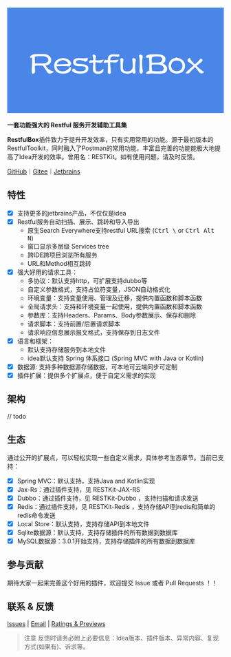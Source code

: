 [![](images/273720423250221.png)](https://github.com/newhoo/RESTKit)

**一套功能强大的 Restful 服务开发辅助工具集**

**RestfulBox**插件致力于提升开发效率，只有实用常用的功能。源于最初版本的RestfulToolkit，同时融入了Postman的常用功能，丰富且完善的功能能极大地提高了Idea开发的效率。曾用名：RESTKit。如有使用问题，请及时反馈。

[GitHub](https://github.com/newhoo/RESTKit)｜[Gitee](https://gitee.com/newhoo/RESTKit)｜[Jetbrains](https://plugins.jetbrains.com/plugin/14723-restkit)

## 特性

- [x] 支持更多的jetbrains产品，不仅仅是idea
- [x] Restful服务自动扫描、展示、跳转和导入导出
  - 原生Search Everywhere支持restful URL搜索 (<kbd>Ctrl \\</kbd> or <kbd>Ctrl Alt N</kbd>)
  - 窗口显示多层级 Services tree
  - 跨IDE跨项目浏览所有服务
  - URL和Method相互跳转
- [x] 强大好用的请求工具：
  - 多协议：默认支持http，可扩展支持dubbo等
  - 自定义参数格式，支持占位符变量，JSON自动格式化
  - 环境变量：支持变量使用、管理及迁移，提供内置函数和脚本函数
  - 全局请求头：支持和环境变量一起使用，提供内置函数和脚本函数
  - 参数库：支持Headers、Params、Body参数展示、保存和删除
  - 请求脚本：支持前置/后置请求脚本
  - 请求响应信息展示报文格式，支持保存到日志文件
- [x] 语言和框架：
  - 默认支持存储服务到本地文件
  - idea默认支持 Spring 体系接口 (Spring MVC with Java or Kotlin)
- [x] 数据源: 支持多种数据源存储数据，可本地可云端同步可定制
- [x] 插件扩展：提供多个扩展点，便于自定义需求的实现

## 架构
// todo

## 生态
通过公开的扩展点，可以轻松实现一些自定义需求，具体参考生态章节。当前已支持：
- [x] Spring MVC：默认支持，支持Java and Kotlin实现
- [x] Jax-Rs：通过插件支持，见 RESTKit-JAX-RS
- [x] Dubbo：通过插件支持，见 RESTKit-Dubbo ，支持扫描和请求发送
- [x] Redis：通过插件支持，见 RESTKit-Redis ，支持存储API到redis和简单的redis命令发送
- [x] Local Store：默认支持，支持存储API到本地文件
- [x] Sqlite数据源：默认支持，支持存储插件的所有数据到数据库
- [x] MySQL数据源：3.0.1开始支持，支持存储插件的所有数据到数据库

## 参与贡献
期待大家一起来完善这个好用的插件，欢迎提交 Issue 或者 Pull Requests ！！

## 联系 & 反馈

[Issues](https://github.com/newhoo/RESTKit/issues) | [Email](mailto:huzunrong@foxmail.com) | [Ratings & Previews](https://plugins.jetbrains.com/plugin/14723-restkit/reviews)

> 注意
反馈时请务必附上必要信息：Idea版本、插件版本、异常内容、复现方式(如果有)、诉求等。

